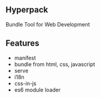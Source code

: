 Hyperpack
----
Bundle Tool for Web Development

## Features

* manifest
* bundle from html, css, javascript
* serve
* i18n
* css-in-js
* es6 module loader